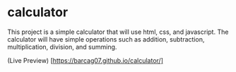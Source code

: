# calculator

This project is a simple calculator that will use html, css, and javascript. The calculator will have simple operations such as addition, subtraction, multiplication, division, and summing.

(Live Preview) [https://barcag07.github.io/calculator/]